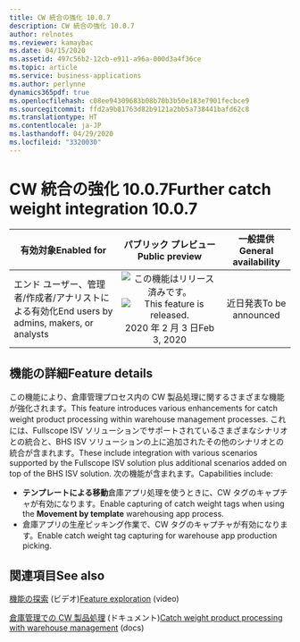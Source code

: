 ```yaml
---
title: CW 統合の強化 10.0.7
description: CW 統合の強化 10.0.7
author: relnotes
ms.reviewer: kamaybac
ms.date: 04/15/2020
ms.assetid: 497c56b2-12cb-e911-a96a-000d3a4f36ce
ms.topic: article
ms.service: business-applications
ms.author: perlynne
dynamics365pdf: true
ms.openlocfilehash: c08ee94309683b08b70b3b50e183e7901fecbce9
ms.sourcegitcommit: ffd2a9b81763d82b9121a2bb5a738441bafd62c8
ms.translationtype: HT
ms.contentlocale: ja-JP
ms.lasthandoff: 04/29/2020
ms.locfileid: "3320030"
---
```

# <a name="further-catch-weight-integration-1007"></a><span data-ttu-id="91ac8-103">CW 統合の強化 10.0.7</span><span class="sxs-lookup"><span data-stu-id="91ac8-103">Further catch weight integration 10.0.7</span></span>


| <span data-ttu-id="91ac8-104">有効対象</span><span class="sxs-lookup"><span data-stu-id="91ac8-104">Enabled for</span></span>    |  <span data-ttu-id="91ac8-105">パブリック プレビュー</span><span class="sxs-lookup"><span data-stu-id="91ac8-105">Public preview</span></span> | <span data-ttu-id="91ac8-106">一般提供</span><span class="sxs-lookup"><span data-stu-id="91ac8-106">General availability</span></span> | 
| ---------- | :----------: |:----------: |
|<span data-ttu-id="91ac8-107">エンド ユーザー、管理者/作成者/アナリストによる有効化</span><span class="sxs-lookup"><span data-stu-id="91ac8-107">End users by admins, makers, or analysts</span></span>|<span data-ttu-id="91ac8-108">![この機能はリリース済みです。](/dynamics365-release-plan/media/green-checkmark.png "この機能はリリース済みです。")</span><span class="sxs-lookup"><span data-stu-id="91ac8-108">![This feature is released.](/dynamics365-release-plan/media/green-checkmark.png "This feature is released.")</span></span> <span data-ttu-id="91ac8-109">2020 年 2 月 3 日</span><span class="sxs-lookup"><span data-stu-id="91ac8-109">Feb 3, 2020</span></span>| <span data-ttu-id="91ac8-110">近日発表</span><span class="sxs-lookup"><span data-stu-id="91ac8-110">To be announced</span></span>|






## <a name="feature-details"></a><span data-ttu-id="91ac8-111">機能の詳細</span><span class="sxs-lookup"><span data-stu-id="91ac8-111">Feature details</span></span>
<!--feature detail start -->
<span data-ttu-id="91ac8-112">この機能により、倉庫管理プロセス内の CW 製品処理に関するさまざまな機能が強化されます。</span><span class="sxs-lookup"><span data-stu-id="91ac8-112">This feature introduces various enhancements for catch weight product processing within warehouse management processes.</span></span> <span data-ttu-id="91ac8-113">これには、Fullscope ISV ソリューションでサポートされているさまざまなシナリオとの統合と、BHS ISV ソリューションの上に追加されたその他のシナリオとの統合が含まれます。</span><span class="sxs-lookup"><span data-stu-id="91ac8-113">These include integration with various scenarios supported by the Fullscope ISV solution plus additional scenarios added on top of the BHS ISV solution.</span></span> <span data-ttu-id="91ac8-114">次の機能が含まれます。</span><span class="sxs-lookup"><span data-stu-id="91ac8-114">Capabilities include:</span></span>

* <span data-ttu-id="91ac8-115">**テンプレートによる移動**倉庫アプリ処理を使うときに、CW タグのキャプチャが有効になります。</span><span class="sxs-lookup"><span data-stu-id="91ac8-115">Enable capturing of catch weight tags when using the **Movement by template** warehousing app process.</span></span>
* <span data-ttu-id="91ac8-116">倉庫アプリの生産ピッキング作業で、CW タグのキャプチャが有効になります。</span><span class="sxs-lookup"><span data-stu-id="91ac8-116">Enable catch weight tag capturing for warehouse app production picking.</span></span>



<!--feature detail end -->










## <a name="see-also"></a><span data-ttu-id="91ac8-117">関連項目</span><span class="sxs-lookup"><span data-stu-id="91ac8-117">See also</span></span>
<span data-ttu-id="91ac8-118">[機能の探索](https://www.microsoft.com/videoplayer/embed/RE4jzx8) (ビデオ)</span><span class="sxs-lookup"><span data-stu-id="91ac8-118">[Feature exploration](https://www.microsoft.com/videoplayer/embed/RE4jzx8) (video)</span></span>

<!--docs start-->
<span data-ttu-id="91ac8-119">[倉庫管理での CW 製品処理](https://docs.microsoft.com/dynamics365/supply-chain/warehousing/catch-weight-processing) (ドキュメント)</span><span class="sxs-lookup"><span data-stu-id="91ac8-119">[Catch weight product processing with warehouse management](https://docs.microsoft.com/dynamics365/supply-chain/warehousing/catch-weight-processing) (docs)</span></span>
<!--docs end-->
